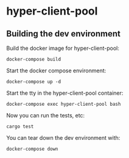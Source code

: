 hyper-client-pool
======

## Building the dev environment
Build the docker image for hyper-client-pool:
```
docker-compose build
```

Start the docker compose environment:
```
docker-compose up -d
```

Start the tty in the hyper-client-pool container:
```
docker-compose exec hyper-client-pool bash
```

Now you can run the tests, etc:
```
cargo test
```

You can tear down the dev environment with:
```
docker-compose down
```
